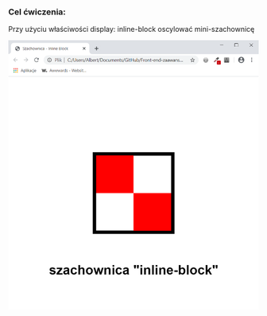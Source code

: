 <h3>Cel ćwiczenia:</h3>
<p>Przy użyciu właściwości display: inline-block oscylować mini-szachownicę</p>

<img src="Screenshot1.png" alt="Tu powinien być Screenshot1">
